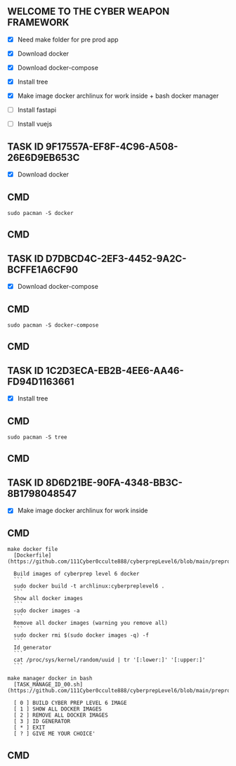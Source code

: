 ## WELCOME TO THE CYBER WEAPON FRAMEWORK


  - [X] Need make folder for pre prod app 
  - [X] Download docker 
  - [X] Download docker-compose
  - [X] Install tree
  - [X] Make image docker archlinux for work inside + bash docker manager 
  - [ ] Install fastapi
  - [ ] Install vuejs


## TASK ID 9F17557A-EF8F-4C96-A508-26E6D9EB653C

  - [X] Download docker 
  
## CMD

    sudo pacman -S docker

## CMD

## TASK ID D7DBCD4C-2EF3-4452-9A2C-BCFFE1A6CF90

  - [X] Download docker-compose
  
## CMD

    sudo pacman -S docker-compose

## CMD

## TASK ID 1C2D3ECA-EB2B-4EE6-AA46-FD94D1163661 

  - [X] Install tree

## CMD
    sudo pacman -S tree
## CMD

## TASK ID 8D6D21BE-90FA-4348-BB3C-8B1798048547

  - [X] Make image docker archlinux for work inside

## CMD

    make docker file
      [Dockerfile](https://github.com/111Cyber0cculte888/cyberprepLevel6/blob/main/preprod/Dockerfile)
      
      Build images of cyberprep level 6 docker
      ```
      sudo docker build -t archlinux:cyberpreplevel6 .
      ```
      Show all docker images
      ```
      sudo docker images -a
      ```
      Remove all docker images (warning you remove all)
      ```
      sudo docker rmi $(sudo docker images -q) -f
      ```
      Id generator
      ```
      cat /proc/sys/kernel/random/uuid | tr '[:lower:]' '[:upper:]'
      ```
 
    make manager docker in bash 
      [TASK_MANAGE_ID_00.sh](https://github.com/111Cyber0cculte888/cyberprepLevel6/blob/main/preprod/TASK_MANAGE_ID_00.sh)

      [ 0 ] BUILD CYBER PREP LEVEL 6 IMAGE
      [ 1 ] SHOW ALL DOCKER IMAGES
      [ 2 ] REMOVE ALL DOCKER IMAGES
      [ 3 ] ID GENERATOR
      [ * ] EXIT
      [ ? ] GIVE ME YOUR CHOICE'
    
## CMD